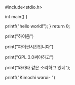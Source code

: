 #include<stdio.h>

int main()
{

printf("hello world!");
}
return 0;

print("하이욤")

print("파이썬시간입니다")

print("GPL 3.0써야하고")

print("와카타 같은 소리하고 있네");

printf("Kimochi warui- ")

